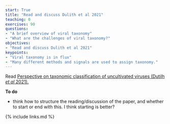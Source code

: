 ```yaml
---
start: True
title: "Read and discuss Dulith et al 2021"
teaching: 0
exercises: 90
questions:
- "A brief overview of viral taxonomy"
- "What are the challenges of viral taxonomy?"
objectives:
- "Read and discuss Dulith et al 2021"
keypoints:
- "Viral taxonomy is in flux"
- "Many different methods and signals are used to assign taxonomy."
---
```


Read [Perspective on taxonomic classification of uncultivated viruses (Dutilh *et al* 2021). ](https://www.sciencedirect.com/science/article/pii/S1879625721001334)

**To do**
- think how to structure the reading/discussion of the paper, and whether to start or end with this. I think starting is better?

{% include links.md %}
